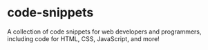 # code-snippets
A collection of code snippets for web developers and programmers, including code for HTML, CSS, JavaScript, and more!
